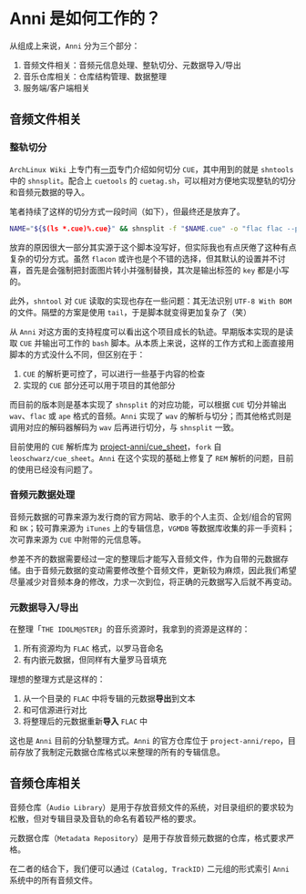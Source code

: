 # Anni 是如何工作的？

从组成上来说，`Anni` 分为三个部分：

1. 音频文件相关：音频元信息处理、整轨切分、元数据导入/导出
2. 音乐仓库相关：仓库结构管理、数据整理
3. 服务端/客户端相关

## 音频文件相关

### 整轨切分

`ArchLinux Wiki` 上专门有[一页][cue-splitting]专门介绍如何切分 `CUE`，其中用到的就是 `shntools` 中的 `shnsplit`。配合上 `cuetools` 的 `cuetag.sh`，可以相对方便地实现整轨的切分和音频元数据的导入。

[cue-splitting]: https://wiki.archlinux.org/index.php/CUE_Splitting

笔者持续了这样的切分方式一段时间（如下），但最终还是放弃了。

```bash
NAME="${$(ls *.cue)%.cue}" && shnsplit -f "$NAME.cue" -o "flac flac --picture cover.jpg -o %f -" "$NAME.wav" -t "%n. %t"
```

放弃的原因很大一部分其实源于这个脚本没写好，但实际我也有点厌倦了这种有点复杂的切分方式。虽然 `flacon` 或许也是个不错的选择，但其默认的设置并不讨喜，首先是会强制把封面图片转小并强制替换，其次是输出标签的 `key` 都是小写的。

此外，`shntool` 对 `CUE` 读取的实现也存在一些问题：其无法识别 `UTF-8 With BOM` 的文件。隔壁的方案是使用 `tail`，于是脚本就变得更加复杂了（笑）

从 `Anni` 对这方面的支持程度可以看出这个项目成长的轨迹。早期版本实现的是读取 `CUE` 并输出可工作的 `bash` 脚本。从本质上来说，这样的工作方式和上面直接用脚本的方式没什么不同，但区别在于：

1. `CUE` 的解析更可控了，可以进行一些基于内容的检查
2. 实现的 `CUE` 部分还可以用于项目的其他部分

而目前的版本则是基本实现了 `shnsplit` 的对应功能，可以根据 `CUE` 切分并输出 `wav`、`flac` 或 `ape` 格式的音频。`Anni` 实现了 `wav` 的解析与切分；而其他格式则是调用对应的解码器解码为 `wav` 后再进行切分，与 `shnsplit` 一致。

目前使用的 `CUE` 解析库为 [project-anni/cue_sheet][project-anni-cue-sheet]，`fork` 自 `leoschwarz/cue_sheet`。`Anni` 在这个实现的基础上修复了 `REM` 解析的问题，目前的使用已经没有问题了。

[project-anni-cue-sheet]: https://github.com/project-anni/cue_sheet

### 音频元数据处理

音频元数据的可靠来源为发行商的官方网站、歌手的个人主页、企划/组合的官网和 `BK`；较可靠来源为 `iTunes` 上的专辑信息，`VGMDB` 等数据库收集的非一手资料；次可靠来源为 `CUE` 中附带的元信息等。

参差不齐的数据需要经过一定的整理后才能写入音频文件，作为自带的元数据存储。由于音频元数据的变动需要修改整个音频文件，更新较为麻烦，因此我们希望尽量减少对音频本身的修改，力求一次到位，将正确的元数据写入后就不再变动。

### 元数据导入/导出

在整理「`THE IDOLM@STER`」的音乐资源时，我拿到的资源是这样的：

1. 所有资源均为 `FLAC` 格式，以罗马音命名
2. 有内嵌元数据，但同样有大量罗马音填充

理想的整理方式是这样的：

1. 从一个目录的 `FLAC` 中将专辑的元数据**导出**到文本
2. 和可信源进行对比
3. 将整理后的元数据重新**导入** `FLAC` 中

这也是 `Anni` 目前的分轨整理方式。`Anni` 的官方仓库位于 `project-anni/repo`，目前存放了我制定元数据仓库格式以来整理的所有的专辑信息。

## 音频仓库相关

音频仓库（`Audio Library`）是用于存放音频文件的系统，对目录组织的要求较为松散，但对专辑目录及音轨的命名有着较严格的要求。

元数据仓库（`Metadata Repository`）是用于存放音频元数据的仓库，格式要求严格。

在二者的结合下，我们便可以通过 `(Catalog, TrackID)` 二元组的形式索引 `Anni` 系统中的所有音频文件。
